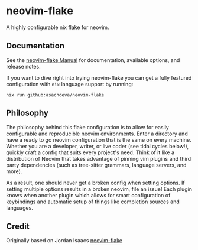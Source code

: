 # neovim-flake

A highly configurable nix flake for neovim.


## Documentation

See the [neovim-flake Manual](https://jordanisaacs.github.io/neovim-flake/) for documentation, available options, and release notes.

If you want to dive right into trying neovim-flake you can get a fully featured configuration with `nix` language support by running:

```
nix run github:asachdeva/neovim-flake
```


## Philosophy

The philosophy behind this flake configuration is to allow for easily configurable and reproducible neovim environments. Enter a directory and have a ready to go neovim configuration that is the same on every machine. Whether you are a developer, writer, or live coder (see tidal cycles below!), quickly craft a config that suits every project's need. Think of it like a distribution of Neovim that takes advantage of pinning vim plugins and third party dependencies (such as tree-sitter grammars, language servers, and more).

As a result, one should never get a broken config when setting options. If setting multiple options results in a broken neovim, file an issue! Each plugin knows when another plugin which allows for smart configuration of keybindings and automatic setup of things like completion sources and languages.


## Credit

Originally based on Jordan Isaacs [neovim-flake](https://github.com/jordanisaacs/neovim-flake)
